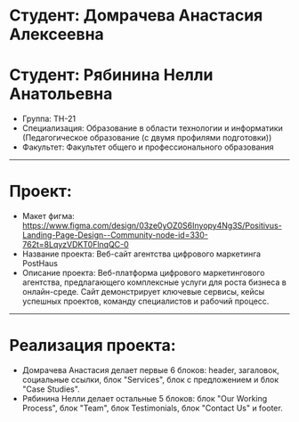 # Студент: Домрачева Анастасия Алексеевна
# Студент: Рябинина Нелли Анатольевна
- Группа: ТН-21
- Специализация: Образование в области технологии и информатики (Педагогическое образование (с двумя профилями подготовки))
- Факультет: Факультет общего и профессионального образования
---
# Проект: 
- Макет фигма: https://www.figma.com/design/03ze0yOZ0S6Inyopy4Ng3S/Positivus-Landing-Page-Design--Community-node-id=330-762t=8LqyzVDKT0FlnqQC-0
- Название проекта: Веб-сайт агентства цифрового маркетинга PostHaus
- Описание проекта: Веб-платформа цифрового маркетингового агентства, предлагающего комплексные услуги для роста бизнеса в онлайн-среде. Сайт демонстрирует ключевые сервисы, кейсы успешных проектов, команду специалистов и рабочий процесс.
---
# Реализация проекта:
- Домрачева Анастасия делает первые 6 блоков: header, загаловок, социальные ссылки, блок "Services", блок с предложением и блок "Case Studies".
- Рябинина Нелли делает остальные 5 блоков: блок "Our Working Process", блок "Team", блок Testimonials, блок "Contact Us" и footer.
